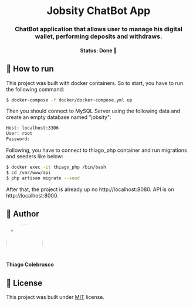 <h1 align="center">
Jobsity ChatBot App
</h1>
<h3 align="center">
    ChatBot application that allows user to manage his digital wallet, performing deposits and withdraws.
</h3>
<h4 align="center">
	Status:   Done 🚀 
</h4>

## 🚀 How to run
This project was built with docker containers. So to start, you have to run the following command:
```bash
$ docker-compose -f docker/docker-compose.yml up
```

Then you should connect to MySQL Server using the following data and create an empty database named "jobsity":
```bash
Host: localhost:3306
User: root
Password: 
```

Following, you have to connect to thiago_php container and run migrations and seeders like below:
```bash
$ docker exec -it thiago_php /bin/bash
$ cd /var/www/api
$ php artisan migrate --seed
```

After that, the project is already up no http://localhost:8080. API is on http://localhost:8000.

## 🦸 Author

 <img style="border-radius: 50%;" src="https://avatars2.githubusercontent.com/u/4452296?s=460&u=f7a8d771005a27cf12386ccaac301fd00ac1041a&v=4" width="100px;" alt=""/><br />
<b>Thiago Colebrusco </b>
 
## 📝 License

This project was built under [MIT](./LICENSE) license.
